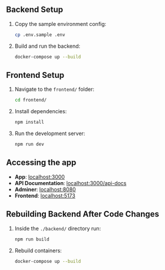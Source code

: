 ## Backend Setup

1. Copy the sample environment config:
    ```bash
    cp .env.sample .env
    ```

2. Build and run the backend:
    ```bash
    docker-compose up --build
    ```

## Frontend Setup

1. Navigate to the `frontend/` folder:
    ```bash
    cd frontend/
    ```

2. Install dependencies:
    ```bash
    npm install
    ```

3. Run the development server:
    ```bash
    npm run dev
    ```

## Accessing the app

- **App**: [localhost:3000](http://localhost:3000)
- **API Documentation**: [localhost:3000/api-docs](http://localhost:3000/api-docs)
- **Adminer**: [localhost:8080](http://localhost:8080)
- **Frontend**: [localhost:5173](http://localhost:5173)

## Rebuilding Backend After Code Changes

1. Inside the `./backend/` directory run:
    ```bash
    npm run build
    ```

2. Rebuild containers:
    ```bash
    docker-compose up --build
    ```
